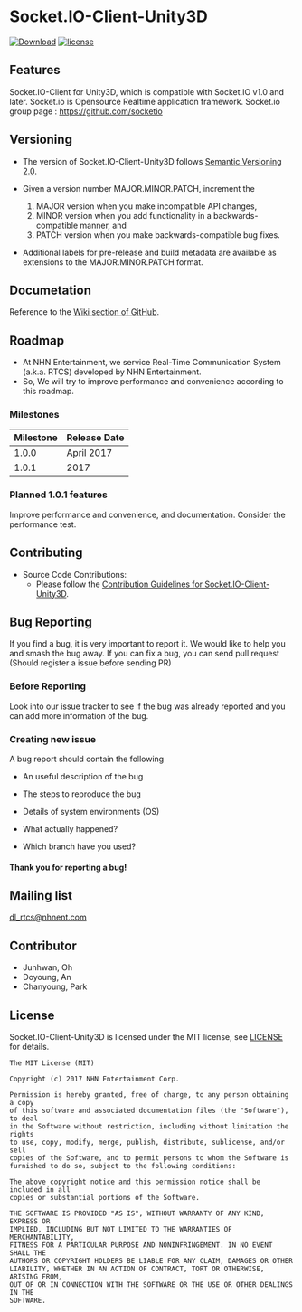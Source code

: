 # Socket.IO-Client-Unity3D
[![Download](https://img.shields.io/badge/Download-1.1.0-orange.svg)](https://github.com/nhnent/socket.io-client-unity3d/releases)
[![license](https://img.shields.io/github/license/mashape/apistatus.svg)](https://github.com/nhnent/socket.io-client-unity3d/blob/master/LICENSE) 

## Features
Socket.IO-Client for Unity3D, which is compatible with Socket.IO v1.0 and later.
Socket.io is Opensource Realtime application framework. Socket.io group page : https://github.com/socketio

## Versioning
* The version of Socket.IO-Client-Unity3D follows [Semantic Versioning 2.0](http://semver.org).
* Given a version number MAJOR.MINOR.PATCH, increment the 
   1. MAJOR version when you make incompatible API changes,
   1. MINOR version when you add functionality in a backwards-compatible manner, and
   1. PATCH version when you make backwards-compatible bug fixes.

* Additional labels for pre-release and build metadata are available as extensions to the MAJOR.MINOR.PATCH format.

## Documetation

Reference to the [Wiki section of GitHub](https://github.com/nhnent/socket.io-client-unity3d/wiki).

## Roadmap

* At NHN Entertainment, we service Real-Time Communication System (a.k.a. RTCS) developed by NHN Entertainment.
* So, We will try to improve performance and convenience according to this roadmap.

### Milestones

| Milestone | Release Date |
| --- | --- |
| 1.0.0 | April 2017 |
| 1.0.1 | 2017 |

### Planned 1.0.1 features

Improve performance and convenience, and documentation.
Consider the performance test.

## Contributing

* Source Code Contributions:
    * Please follow the [Contribution Guidelines for Socket.IO-Client-Unity3D](https://github.com/nhnent/socket.io-client-unity3d/blob/master/CONTRIBUTING.md).

## Bug Reporting

If you find a bug, it is very important to report it. We would like to help you and smash the bug away. If you can fix a bug, you can send pull request (Should register a issue before sending PR)

### Before Reporting

Look into our issue tracker to see if the bug was already reported and you can add more information of the bug.

### Creating new issue

A bug report should contain the following

* An useful description of the bug

* The steps to reproduce the bug

* Details of system environments (OS)

* What actually happened?

* Which branch have you used?

#### Thank you for reporting a bug!

## Mailing list

dl_rtcs@nhnent.com

## Contributor

* Junhwan, Oh
* Doyoung, An
* Chanyoung, Park

## License

Socket.IO-Client-Unity3D is licensed under the MIT license, see [LICENSE](https://github.com/nhnent/socket.io-client-unity3d/blob/master/LICENSE) for details.

```
The MIT License (MIT)

Copyright (c) 2017 NHN Entertainment Corp.

Permission is hereby granted, free of charge, to any person obtaining a copy
of this software and associated documentation files (the "Software"), to deal
in the Software without restriction, including without limitation the rights
to use, copy, modify, merge, publish, distribute, sublicense, and/or sell
copies of the Software, and to permit persons to whom the Software is
furnished to do so, subject to the following conditions:

The above copyright notice and this permission notice shall be included in all
copies or substantial portions of the Software.

THE SOFTWARE IS PROVIDED "AS IS", WITHOUT WARRANTY OF ANY KIND, EXPRESS OR
IMPLIED, INCLUDING BUT NOT LIMITED TO THE WARRANTIES OF MERCHANTABILITY,
FITNESS FOR A PARTICULAR PURPOSE AND NONINFRINGEMENT. IN NO EVENT SHALL THE
AUTHORS OR COPYRIGHT HOLDERS BE LIABLE FOR ANY CLAIM, DAMAGES OR OTHER
LIABILITY, WHETHER IN AN ACTION OF CONTRACT, TORT OR OTHERWISE, ARISING FROM,
OUT OF OR IN CONNECTION WITH THE SOFTWARE OR THE USE OR OTHER DEALINGS IN THE
SOFTWARE.
```
